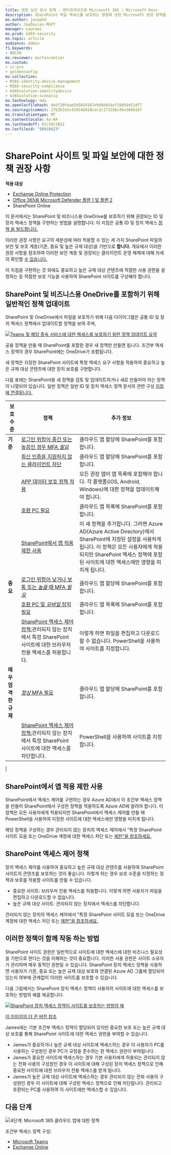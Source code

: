 ```yaml
---
title: 권장 보안 문서 정책 - 엔터프라이즈용 Microsoft 365 | Microsoft Docs
description: SharePoint 파일 액세스를 보호하는 방법에 관한 Microsoft 권장 정책을 설명합니다.
ms.author: josephd
author: JoeDavies-MSFT
manager: Laurawi
ms.prod: m365-security
ms.topic: article
audience: Admin
f1.keywords:
- NOCSH
ms.reviewer: martincoetzer
ms.custom:
- it-pro
- goldenconfig
ms.collection:
- M365-identity-device-management
- M365-security-compliance
- m365solution-identitydevice
- m365solution-scenario
ms.technology: mdo
ms.openlocfilehash: 4e5f20feae5b5854107e9d0de54ef18d59d51df7
ms.sourcegitcommit: 27b2b2e5c41934b918cac2c171556c45e36661bf
ms.translationtype: MT
ms.contentlocale: ko-KR
ms.lasthandoff: 03/19/2021
ms.locfileid: "50916623"
---
```

# <a name="policy-recommendations-for-securing-sharepoint-sites-and-files"></a>SharePoint 사이트 및 파일 보안에 대한 정책 권장 사항

**적용 대상**
- [Exchange Online Protection](exchange-online-protection-overview.md)
- [Office 365용 Microsoft Defender 플랜 1 및 플랜 2](office-365-atp.md)
- SharePoint Online 


이 문서에서는 SharePoint 및 비즈니스용 OneDrive를 보호하기 위해 권장되는 ID 및 장치 액세스 정책을 구현하는 방법을 설명합니다. 이 지침은 공통 ID 및 장치 액세스 [정책 을 빌드합니다.](identity-access-policies.md)

이러한 권장 사항은 요구의 세분성에 따라 적용할 수 있는 세 가지 SharePoint 파일의 보안 및 보호 계층(기준, 중요 및 높은 규제 대상)을 기반으로 **합니다.** 개요에서 이러한 권장 사항을 참조하여 이러한 보안 계층 및 권장되는 클라이언트 운영 체제에 대해 자세히 확인할 [수 있습니다.](microsoft-365-policies-configurations.md)

이 지침을 구현하는 것 외에도 중요하고 높은 규제 대상 콘텐츠에 적절한 사용 권한을 설정하는 등 적절한 보호 기능을 사용하여 SharePoint 사이트를 구성해야 합니다.

## <a name="updating-common-policies-to-include-sharepoint-and-onedrive-for-business"></a>SharePoint 및 비즈니스용 OneDrive를 포함하기 위해 일반적인 정책 업데이트

SharePoint 및 OneDrive에서 파일을 보호하기 위해 다음 다이어그램은 공통 ID 및 장치 액세스 정책에서 업데이트할 정책을 보여 주며,

[![Teams 및 해당 종속 서비스에 대한 액세스를 보호하기 위한 정책 업데이트 요약](../../media/microsoft-365-policies-configurations/identity-access-ruleset-sharepoint.png)](https://github.com/MicrosoftDocs/microsoft-365-docs/raw/public/microsoft-365/media/microsoft-365-policies-configurations/identity-access-ruleset-sharepoint.png)

공용 정책을 만들 때 SharePoint를 포함한 경우 새 정책만 만들면 됩니다. 조건부 액세스 정책의 경우 SharePoint에는 OneDrive가 포함됩니다.

새 정책은 지정한 SharePoint 사이트에 특정 액세스 요구 사항을 적용하여 중요하고 높은 규제 대상 콘텐츠에 대한 장치 보호를 구현합니다.

다음 표에는 SharePoint용 새 정책을 검토 및 업데이트하거나 새로 만들어야 하는 정책이 나열되어 있습니다. 일반 정책은 일반 ID 및 장치 액세스 정책 문서의 관련 구성 [지침에 연결됩니다.](identity-access-policies.md)

|보호 수준|정책|추가 정보|
|---|---|---|
|**기준**|[로그인 위험이 중간 또는 높음인 경우 MFA *필요*](identity-access-policies.md#require-mfa-based-on-sign-in-risk)|클라우드 앱 할당에 SharePoint를 포함합니다.|
||[최신 인증을 지원하지 않는 클라이언트 차단](identity-access-policies.md#block-clients-that-dont-support-multi-factor)|클라우드 앱 할당에 SharePoint를 포함합니다.|
||[APP 데이터 보호 정책 적용](identity-access-policies.md#apply-app-data-protection-policies)|모든 권장 앱이 앱 목록에 포함해야 합니다. 각 플랫폼(iOS, Android, Windows)에 대한 정책을 업데이트해야 합니다.|
||[호환 PC 필요](identity-access-policies.md#require-compliant-pcs-but-not-compliant-phones-and-tablets)|클라우드 앱 목록에 SharePoint를 포함합니다.|
||[SharePoint에서 앱 적용 제한 사용](#use-app-enforced-restrictions-in-sharepoint)|이 새 정책을 추가합니다. 그러면 Azure AD(Azure Active Directory)에서 SharePoint에 지정된 설정을 사용하게 됩니다. 이 정책은 모든 사용자에게 적용되지만 SharePoint 액세스 정책에 포함된 사이트에 대한 액세스에만 영향을 미치게 됩니다.|
|**중요**|[로그인 위험이 낮거나 보통 또는 *높을* 때 MFA *필요*](identity-access-policies.md#require-mfa-based-on-sign-in-risk)|클라우드 앱 할당에 SharePoint를 포함합니다.|
||[호환 PC 및 *모바일* 장치 필요](identity-access-policies.md#require-compliant-pcs-and-mobile-devices)|클라우드 앱 목록에 SharePoint를 포함합니다.|
||[SharePoint 액세스 제어 정책:](#sharepoint-access-control-policies)관리되지 않는 장치에서 특정 SharePoint 사이트에 대한 브라우저 전용 액세스를 허용합니다.|이렇게 하면 파일을 편집하고 다운로드할 수 없습니다. PowerShell을 사용하여 사이트를 지정합니다.|
|**매우 엄격한 규제**|[*항상* MFA 필요](identity-access-policies.md#require-mfa-based-on-sign-in-risk)|클라우드 앱 할당에 SharePoint를 포함합니다.|
||[SharePoint 액세스 제어 정책:](#use-app-enforced-restrictions-in-sharepoint)관리되지 않는 장치에서 특정 SharePoint 사이트에 대한 액세스를 차단합니다.|PowerShell을 사용하여 사이트를 지정합니다.|
|

## <a name="use-app-enforced-restrictions-in-sharepoint"></a>SharePoint에서 앱 적용 제한 사용

SharePoint에서 액세스 제어를 구현하는 경우 Azure AD에서 이 조건부 액세스 정책을 만들어 SharePoint에서 구성한 정책을 적용하도록 Azure AD에 알려야 합니다. 이 정책은 모든 사용자에게 적용되지만 SharePoint에서 액세스 제어를 만들 때 PowerShell을 사용하여 지정한 사이트에 대한 액세스에만 영향을 미치게 됩니다.

해당 정책을 구성하는 경우 관리되지 않는 장치의 액세스 제어에서 "특정 SharePoint 사이트 모음 또는 OneDrive 계정에 대한 액세스 차단 또는 [제한"을 참조하세요.](/sharepoint/control-access-from-unmanaged-devices)

## <a name="sharepoint-access-control-policies"></a>SharePoint 액세스 제어 정책

장치 액세스 제어를 사용하여 중요하고 높은 규제 대상 콘텐츠를 사용하여 SharePoint 사이트의 콘텐츠를 보호하는 것이 좋습니다. 이렇게 하는 경우 보호 수준을 지정하는 정책과 보호를 적용할 사이트를 만들 수 있습니다.

- 중요한 사이트: 브라우저 전용 액세스를 허용합니다. 이렇게 하면 사용자가 파일을 편집하고 다운로드할 수 없습니다.
- 높은 규제 대상 사이트: 관리되지 않는 장치에서 액세스를 차단합니다.

관리되지 않는 장치의 액세스 제어에서 "특정 SharePoint 사이트 모음 또는 OneDrive 계정에 대한 액세스 차단 또는 [제한"을 참조하세요.](/sharepoint/control-access-from-unmanaged-devices)

## <a name="how-these-policies-work-together"></a>이러한 정책이 함께 작동 하는 방법

SharePoint 사이트 권한은 일반적으로 사이트에 대한 액세스에 대한 비즈니스 필요성을 기반으로 한다는 것을 이해하는 것이 중요합니다. 이러한 사용 권한은 사이트 소유자가 관리하며 매우 동적인 권한일 수 있습니다. SharePoint 장치 액세스 정책을 사용하면 사용자가 기준, 중요 또는 높은 규제 대상 보호와 연결된 Azure AD 그룹에 할당되어 있는지 여부에 관계없이 이러한 사이트를 보호할 수 있습니다.

다음 그림에서는 SharePoint 장치 액세스 정책이 사용자의 사이트에 대한 액세스를 보호하는 방법의 예를 제공합니다.

[![SharePoint 장치 액세스 정책이 사이트를 보호하는 방법의 예](../../media/microsoft-365-policies-configurations/SharePoint-rules-scenario.png)](https://github.com/MicrosoftDocs/microsoft-365-docs/raw/public/microsoft-365/media/microsoft-365-policies-configurations/SharePoint-rules-scenario.png)

[이 이미지의 더 큰 버전 참조](https://github.com/MicrosoftDocs/microsoft-365-docs/raw/public/microsoft-365/media/microsoft-365-policies-configurations/SharePoint-rules-scenario.png)

James에는 기본 조건부 액세스 정책이 할당되어 있지만 중요한 보호 또는 높은 규제 대상 보호를 통해 SharePoint 사이트에 대한 액세스 권한을 부여할 수 있습니다.

- James가 중요하거나 높은 규제 대상 사이트에 액세스하는 경우 이 사용자가 PC를 사용하는 구성원인 경우 PC가 규정을 준수하는 한 액세스 권한이 부여됩니다.
- James가 중요한 사이트에 액세스하는 경우 기본 사용자에게 허용되는 관리되지 않는 전화 사용의 구성원인 경우 이 사이트에 대해 구성된 장치 액세스 정책으로 인해 중요한 사이트에 대한 브라우저 전용 액세스를 받게 됩니다.
- James가 높은 규제 대상 사이트에 액세스하는 경우 관리되지 않는 전화 사용의 구성원인 경우 이 사이트에 대해 구성된 액세스 정책으로 인해 차단됩니다. 관리되고 호환되는 PC를 사용하여 이 사이트에만 액세스할 수 있습니다.

## <a name="next-step"></a>다음 단계

![4단계: Microsoft 365 클라우드 앱에 대한 정책](../../media/microsoft-365-policies-configurations/identity-device-access-steps-next-step-4.png)

조건부 액세스 정책 구성:

- [Microsoft Teams](teams-access-policies.md)
- [Exchange Online](secure-email-recommended-policies.md)